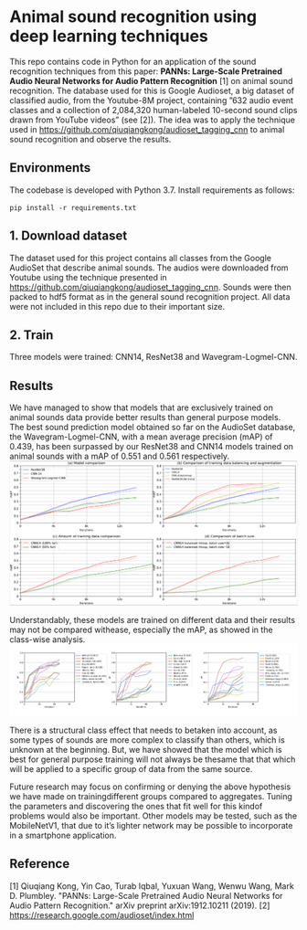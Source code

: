 # Animal sound recognition using deep learning techniques

This repo contains code in Python for an application of the sound recognition techniques from this paper: **PANNs: Large-Scale Pretrained Audio Neural Networks for Audio Pattern Recognition** [1] on animal sound recognition.
The database used for this is Google Audioset, a big dataset of classified audio, from the Youtube-8M project, containing ”632 audio event classes and a collection of 2,084,320 human-labeled 10-second sound clips drawn from YouTube videos” (see [2]).
The idea was to apply the technique used in https://github.com/qiuqiangkong/audioset_tagging_cnn to animal sound recognition and observe the results.  

## Environments
The codebase is developed with Python 3.7. Install requirements as follows:
```
pip install -r requirements.txt
```

## 1. Download dataset
The dataset used for this project contains all classes from the Google AudioSet that describe animal sounds. The audios were downloaded from Youtube using the technique presented in
https://github.com/qiuqiangkong/audioset_tagging_cnn. Sounds were then packed to hdf5 format as in the general sound recognition project.
All data were not included in this repo due to their important size.

## 2. Train
Three models were trained: CNN14, ResNet38 and Wavegram-Logmel-CNN.

## Results
We have managed to show that models that are exclusively trained on animal sounds data provide better results than general purpose models. 
The best sound prediction model obtained so far on the AudioSet database, the Wavegram-Logmel-CNN, with a mean average precision (mAP) of 0.439, has been surpassed by our ResNet38 and CNN14 models trained on animal sounds with a mAP of 0.551 and 0.561 respectively.
![first image](https://github.com/JovanP1/Animal-sound-recognition/blob/main/statistics/four_figures_final.PNG)

Understandably, these models are trained on different data and their results may not be compared withease, especially the mAP, as showed in the class-wise analysis.  
![second image](https://github.com/JovanP1/Animal-sound-recognition/blob/main/statistics/CNN14_classwise_results.PNG)

There is a structural class effect that needs to betaken into account,  as some types of sounds are more complex to classify than others,  which is unknown at the beginning.  But, we have showed that the model which is best for general purpose training will not always be thesame that that which will be applied to a specific group of data from the same source.

Future  research  may  focus  on  confirming  or  denying  the  above  hypothesis  we  have  made  on  trainingdifferent groups compared to aggregates.  Tuning the parameters and discovering the ones that fit well for this kindof problems would also be important.  Other models may be tested, such as the MobileNetV1, that due to it’s lighter network may be possible to incorporate in a smartphone application.

## Reference
[1] Qiuqiang Kong, Yin Cao, Turab Iqbal, Yuxuan Wang, Wenwu Wang, Mark D. Plumbley. "PANNs: Large-Scale Pretrained Audio Neural Networks for Audio Pattern Recognition." arXiv preprint arXiv:1912.10211 (2019).
[2] https://research.google.com/audioset/index.html
